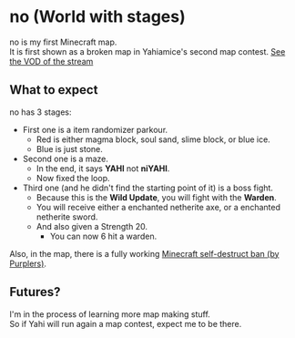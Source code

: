 # no (World with stages)

no is my first Minecraft map.  
It is first shown as a broken map in Yahiamice's second map contest.
[See the VOD of the stream](https://youtu.be/Tty11zQjpg8)

## What to expect
no has 3 stages:
- First one is a item randomizer parkour.
  - Red is either magma block, soul sand, slime block, or blue ice.
  - Blue is just stone.
- Second one is a maze.
  - In the end, it says **YAHI** not **niYAHI**.
  - Now fixed the loop.
- Third one (and he didn't find the starting point of it) is a boss fight.
  - Because this is the **Wild Update**, you will fight with the **Warden**.
  - You will receive either a enchanted netherite axe, or a enchanted netherite sword.
  - And also given a Strength 20.
    - You can now 6 hit a warden.

Also, in the map, there is a fully working [Minecraft self-destruct ban (by Purplers)](https://www.youtube.com/watch?v=Kv9cuItC_O8).

## Futures?
I'm in the process of learning more map making stuff.  
So if Yahi will run again a map contest, expect me to be there.

